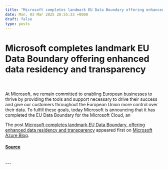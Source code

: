 ```yaml
---
title: "Microsoft completes landmark EU Data Boundary offering enhanced data residency and transparency"
date: Mon, 03 Mar 2025 20:55:33 +0000
draft: false
type: posts
---
```

# Microsoft completes landmark EU Data Boundary offering enhanced data residency and transparency

<br/>

<br/>
At Microsoft, we remain committed to enabling European businesses to thrive by providing the tools and support necessary to drive their success and give our customers throughout the European Union more control over their data. To fulfill these goals, today Microsoft is announcing that it has completed the EU Data Boundary for the Microsoft Cloud, an

The post [Microsoft completes landmark EU Data Boundary, offering enhanced data residency and transparency](https://blogs.microsoft.com/on-the-issues/2025/02/26/microsoft-completes-landmark-eu-data-boundary-offering-enhanced-data-residency-and-transparency/) appeared first on [Microsoft Azure Blog](https://azure.microsoft.com/en-us/blog).

#### [Source](https://blogs.microsoft.com/on-the-issues/2025/02/26/microsoft-completes-landmark-eu-data-boundary-offering-enhanced-data-residency-and-transparency/)

<br/>
---
